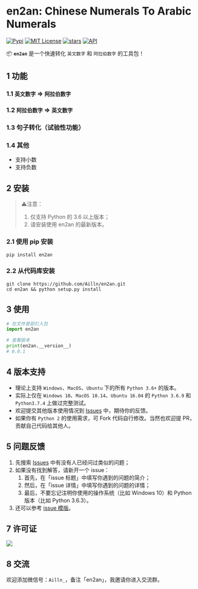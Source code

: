 # en2an: Chinese Numerals To Arabic Numerals

[![Pypi](https://img.shields.io/pypi/v/en2an.svg)](https://pypi.org/project/en2an/)
[![MIT License](https://img.shields.io/badge/license-MIT-green.svg)](https://github.com/Ailln/en2an/blob/master/LICENSE)
[![stars](https://img.shields.io/github/stars/Ailln/en2an.svg)](https://github.com/Ailln/en2an/stargazers)
[![API](https://img.shields.io/badge/API-reference-pink.svg)](https://github.com/Ailln/en2an/wiki/API)

📦 **`en2an`** 是一个快速转化 `英文数字` 和 `阿拉伯数字` 的工具包！

## 1 功能

### 1.1 `英文数字` => `阿拉伯数字`

### 1.2 `阿拉伯数字` => `英文数字`

### 1.3 句子转化（试验性功能）

### 1.4 其他

- 支持小数
- 支持负数

## 2 安装

> ⚠️注意：
> 1. 仅支持 Python 的 3.6 以上版本；
> 2. 请安装使用 en2an 的最新版本。

### 2.1 使用 pip 安装

```shell
pip install en2an
```

### 2.2 从代码库安装

```shell
git clone https://github.com/Ailln/en2an.git
cd en2an && python setup.py install
```

## 3 使用

```python
# 在文件首部引入包
import en2an

# 查看版本
print(en2an.__version__)
# 0.0.1
```

## 4 版本支持

- 理论上支持 `Windows`、`MacOS`、`Ubuntu` 下的所有 `Python 3.6+` 的版本。
- 实际上仅在 `Windows 10`、`MacOS 10.14`、`Ubuntu 16.04` 的 `Python 3.6.9` 和 `Python3.7.4` 上做过完整测试。
- 欢迎提交其他版本使用情况到 [Issues](https://github.com/Ailln/en2an/issues) 中，期待你的反馈。
- 如果你有 `Python 2` 的使用需求，可 Fork 代码自行修改。当然也欢迎提 PR，贡献自己代码给其他人。

## 5 问题反馈

1. 先搜索 [Issues](https://github.com/Ailln/en2an/issues) 中有没有人已经问过类似的问题；
2. 如果没有找到解答，请新开一个 issue：
    1. 首先，在「issue 标题」中填写你遇到的问题的简介；
    2. 然后，在「issue 详情」中填写你遇到的问题的详情；
    3. 最后，不要忘记注明你使用的操作系统（比如 Windows 10）和 Python 版本（比如 Python 3.6.3）。
3. 还可以参考 [issue 模版](https://github.com/Ailln/en2an/tree/master/.github/ISSUE_TEMPLATE)。

## 7 许可证

[![](https://award.dovolopor.com?lt=License&rt=MIT&rbc=green)](./LICENSE)

## 8 交流

欢迎添加微信号：`Ailln_`，备注「en2an」，我邀请你进入交流群。